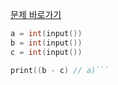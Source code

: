 [문제 바로가기](https://boj.kr/24309)

```c++
a = int(input())
b = int(input())
c = int(input())

print((b - c) // a)```